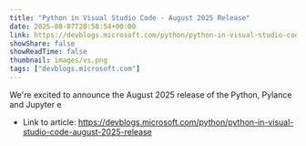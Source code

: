 ```yaml
---
title: "Python in Visual Studio Code - August 2025 Release"
date: 2025-08-07T20:58:54+00:00
link: https://devblogs.microsoft.com/python/python-in-visual-studio-code-august-2025-release
showShare: false
showReadTime: false
thumbnail: images/vs.png
tags: ["devblogs.microsoft.com"]
---
```

We're excited to announce the August 2025 release of the Python, Pylance and Jupyter e

- Link to article: https://devblogs.microsoft.com/python/python-in-visual-studio-code-august-2025-release